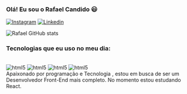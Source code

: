 ### Olá! Eu sou o Rafael Candido 😃

[![Instagram](https://img.shields.io/badge/Instagram-E4405F?style=for-the-badge&logo=instagram&logoColor=white)](https://www.instagram.com/rafaeelcandido/) [![Linkedin](https://img.shields.io/badge/LinkedIn-0077B5?style=for-the-badge&logo=linkedin&logoColor=white)](https://www.linkedin.com/in/rafael-candido-68803a248/)

![Rafael GitHub stats](https://github-readme-stats.vercel.app/api?username=CandidoRafael&show_icons=true&theme=gruvbox) 
### Tecnologias que eu uso no meu dia:

<div style="display: inline-block"><br>
    <img style="text-align: center" src="https://img.shields.io/badge/HTML5-E34F26?style=for-the-badge&logo=html5&logoColor=white" alt="html5">
    <img style="text-align: center" src="https://img.shields.io/badge/CSS3-1572B6?style=for-the-badge&logo=css3&logoColor=white" alt="html5">
    <img style="text-align: center" src="https://img.shields.io/badge/JavaScript-F7DF1E?style=for-the-badge&logo=javascript&logoColor=black" alt="html5">
    <img style="text-align: center" src="https://img.shields.io/badge/React-20232A?style=for-the-badge&logo=react&logoColor=61DAFB" alt="html5">
</div><br/>
Apaixonado por programação e Tecnologia , estou em busca de ser um Desenvolvedor Front-End mais completo. No momento estou estudando React.
